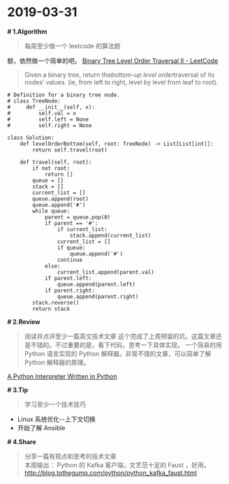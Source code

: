 # 2019-03-31
**# 1.Algorithm**
> 每周至少做一个 leetcode 的算法题  

额，依然做一个简单的吧。
[Binary Tree Level Order Traversal II - LeetCode](https://leetcode.com/problems/binary-tree-level-order-traversal-ii/)
> Given a binary tree, return the*bottom-up level order*traversal of its nodes’ values. (ie, from left to right, level by level from leaf to root).

```
# Definition for a binary tree node.
# class TreeNode:
#     def __init__(self, x):
#         self.val = x
#         self.left = None
#         self.right = None

class Solution:
    def levelOrderBottom(self, root: TreeNode) -> List[List[int]]:
        return self.travel(root)

    def travel(self, root):
        if not root:
            return []
        queue = []
        stack = []
        current_list = []
        queue.append(root)
        queue.append('#')
        while queue:
            parent = queue.pop(0)
            if parent == '#':
                if current_list:
                    stack.append(current_list)
                current_list = []
                if queue:
                    queue.append('#')
                continue
            else:
                current_list.append(parent.val)
            if parent.left:
                queue.append(parent.left)
            if parent.right:
                queue.append(parent.right)
        stack.reverse()
        return stack
```


**# 2.Review**
> 阅读并点评至少一篇英文技术文章 
这个完成了上周预留的坑，这篇文章还是不错的。不过重要的是，看下代码，思考一下具体实现。
一个简易的用 Python 语言实现的 Python 解释器。非常不错的文章，可以简单了解 Python 解释器的原理。

[A Python Interpreter Written in Python](http://aosabook.org/en/500L/a-python-interpreter-written-in-python.html)

**# 3.Tip**
> 学习至少一个技术技巧  
* Linux 系统优化--上下文切换
* 开始了解 Ansible

**# 4.Share**
> 分享一篇有观点和思考的技术文章  
本周输出：
Python 的 Kafka 客户端，文艺范十足的 Faust ，好用。
http://blog.tothegump.com/python/python_kafka_faust.html
